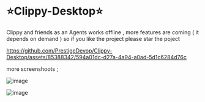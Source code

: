 # ⭐Clippy-Desktop⭐


 Clippy and friends as an Agents  works offline , more features are coming ( it depends on demand ) so if you like the project please  star the poject 


https://github.com/PrestigeDevop/Clippy-Desktop/assets/85388342/594a01dc-d27a-4a94-a0ad-5d1c6284d76c


more screenshoots ;


![image](https://github.com/PrestigeDevop/Clippy-Desktop/assets/85388342/373ac918-d116-45da-a76f-d442b8237913)

![image](https://github.com/PrestigeDevop/Clippy-Desktop/assets/85388342/2d581cd1-24ac-4f92-9158-223fc8a7e1b6)
